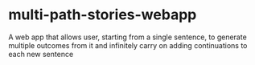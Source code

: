 # multi-path-stories-webapp
A web app that allows user, starting from a single sentence, to generate multiple outcomes from it and infinitely carry on adding continuations to each new sentence
